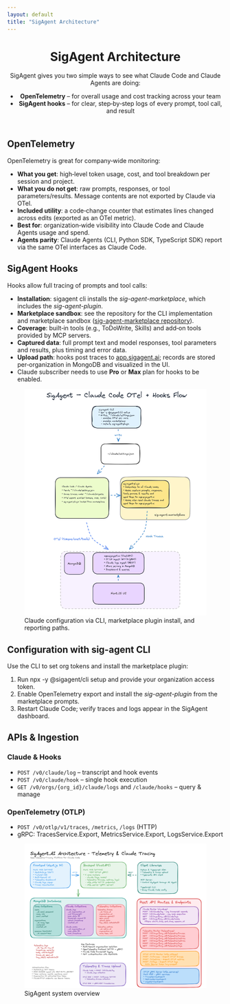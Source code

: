 ```yaml
---
layout: default
title: "SigAgent Architecture"
---
```


<div class="max-w-7xl mx-auto px-4 sm:px-6 md:px-8 py-8">
  <header class="mb-8">
    <h1 class="text-4xl font-bold text-gray-900 mb-4">SigAgent Architecture</h1>
    <p class="text-gray-700">
      SigAgent gives you two simple ways to see what Claude Code and Claude Agents are doing:
    </p>
    <ul class="list-disc list-inside mt-3 text-gray-700">
      <li><strong>OpenTelemetry</strong> – for overall usage and cost tracking across your team</li>
      <li><strong>SigAgent hooks</strong> – for clear, step‑by‑step logs of every prompt, tool call, and result</li>
    </ul>
  </header>


  <section class="mb-8">
    <div class="grid grid-cols-1 lg:grid-cols-2 gap-6">
      <div class="bg-white rounded-lg shadow-lg p-6 md:p-8">
        <h2 class="text-2xl font-semibold text-gray-900 mb-4">OpenTelemetry</h2>
        <p class="text-gray-700 mb-3">OpenTelemetry is great for company‑wide monitoring:</p>
        <ul class="list-disc list-inside text-gray-700 space-y-2">
          <li><strong>What you get</strong>: high‑level token usage, cost, and tool breakdown per session and project.</li>
          <li><strong>What you do not get</strong>: raw prompts, responses, or tool parameters/results. Message contents are not exported by Claude via OTel.</li>
          <li><strong>Included utility</strong>: a code‑change counter that estimates lines changed across edits (exported as an OTel metric).</li>
          <li><strong>Best for</strong>: organization‑wide visibility into Claude Code and Claude Agents usage and spend.</li>
          <li><strong>Agents parity</strong>: Claude Agents (CLI, Python SDK, TypeScript SDK) report via the same OTel interfaces as Claude Code.</li>
        </ul>
      </div>
      <div class="bg-white rounded-lg shadow-lg p-6 md:p-8">
        <h2 class="text-2xl font-semibold text-gray-900 mb-4">SigAgent Hooks</h2>
        <p class="text-gray-700 mb-4">Hooks allow full tracing of prompts and tool calls:</p>
        <ul class="list-disc list-inside text-gray-700 space-y-2">
          <li><strong>Installation</strong>: sigagent cli installs the <em>sig-agent-marketplace</em>, which includes the <em>sig-agent-plugin</em>.</li>
          <li><strong>Marketplace sandbox</strong>: see the repository for the CLI implementation and marketplace sandbox
            (<a class="text-blue-600 hover:text-blue-800 underline" href="github.com/analytiq-hub/sig-agent-marketplace" target="_blank" rel="noopener noreferrer">sig-agent-marketplace repository</a>).</li>
          <li><strong>Coverage</strong>: built‑in tools (e.g., ToDoWrite, Skills) and add‑on tools provided by MCP servers.</li>
          <li><strong>Captured data</strong>: full prompt text and model responses, tool parameters and results, plus timing and error data.</li>
          <li><strong>Upload path</strong>: hooks post traces to <a class="text-blue-600 hover:text-blue-800 underline" href="https://app.sigagent.ai" target="_blank" rel="noopener noreferrer">app.sigagent.ai</a>; records are stored per‑organization in MongoDB and visualized in the UI.</li>
          <li>Claude subscriber needs to use <strong>Pro</strong> or <strong>Max</strong> plan for hooks to be enabled.</li>
        </ul>
      </div>
    </div>
  </section>

  <!-- Key overview diagram panel, matching other panel widths -->
  <section class="bg-white rounded-lg shadow-lg p-6 md:p-8 mb-8">
    <figure class="flex flex-col items-center">
      <img class="w-1/2 rounded-lg border border-gray-200" src="/assets/images/sig_agent_claude_architecture.png" alt="Claude + SigAgent configuration overview" />
      <figcaption class="text-sm text-gray-500 mt-2">Claude configuration via CLI, marketplace plugin install, and reporting paths.</figcaption>
    </figure>
  </section>

  <section class="bg-white rounded-lg shadow-lg p-6 md:p-8 mb-8">
    <h2 class="text-2xl font-semibold text-gray-900 mb-4">Configuration with sig-agent CLI</h2>
    <p class="text-gray-700">Use the CLI to set org tokens and install the marketplace plugin:</p>
    <ol class="list-decimal list-inside mt-2 space-y-2 text-gray-700">
      <li>Run <span class="bg-gray-900 text-green-300 rounded px-2 py-1 font-mono text-sm">npx -y @sigagent/cli setup</span> and provide your organization access token.</li>
      <li>Enable OpenTelemetry export and install the <em>sig-agent-plugin</em> from the marketplace prompts.</li>
      <li>Restart Claude Code; verify traces and logs appear in the SigAgent dashboard.</li>
    </ol>
  </section>

  <section class="bg-white rounded-lg shadow-lg p-6 md:p-8 mb-8">
    <h2 class="text-2xl font-semibold text-gray-900 mb-4">APIs & Ingestion</h2>
    <div class="grid md:grid-cols-2 gap-6 text-gray-700">
      <div>
        <h3 class="text-xl font-medium text-gray-900">Claude & Hooks</h3>
        <ul class="list-disc list-inside mt-2 space-y-1">
          <li><code>POST /v0/claude/log</code> – transcript and hook events</li>
          <li><code>POST /v0/claude/hook</code> – single hook execution</li>
          <li><code>GET /v0/orgs/{org_id}/claude/logs</code> and <code>/claude/hooks</code> – query & manage</li>
        </ul>
      </div>
      <div>
        <h3 class="text-xl font-medium text-gray-900">OpenTelemetry (OTLP)</h3>
        <ul class="list-disc list-inside mt-2 space-y-1">
          <li><code>POST /v0/otlp/v1/traces</code>, <code>/metrics</code>, <code>/logs</code> (HTTP)</li>
          <li>gRPC: TracesService.Export, MetricsService.Export, LogsService.Export</li>
        </ul>
      </div>
    </div>
  </section>

  <section class="bg-white rounded-lg shadow-lg p-6 md:p-8">
    <figure>
      <img class="rounded-lg border border-gray-200" src="/assets/images/sig_agent_architecture.png" alt="SigAgent Architecture" />
      <figcaption class="text-sm text-gray-500 mt-2">SigAgent system overview</figcaption>
    </figure>
  </section>
</div>


